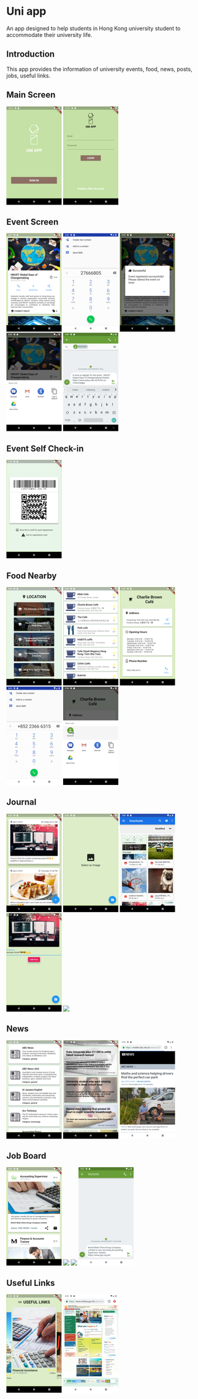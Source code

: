 # Uni app

An app designed to help students in Hong Kong university student to accommodate their university life.

## Introduction

This app provides the information of university events, food, news, posts, jobs, useful links.

## Main Screen
![](screenshots/main.png)
![](screenshots/login1.png)

## Event Screen
![](screenshots/event_user1.png)
![](screenshots/event_user2.png)
![](screenshots/event_user3.png)
![](screenshots/event_user4.png)
![](screenshots/event_user5.png)

## Event Self Check-in
![](screenshots/self_checkin_user.png)

## Food Nearby
![](screenshots/food1.png)
![](screenshots/food2.png)
![](screenshots/food3.png)
![](screenshots/food4.png)
![](screenshots/food5.png)

## Journal
![](screenshots/journal1.png)
![](screenshots/journal2.png)
![](screenshots/journal3.png)
![](screenshots/journal4.png)
![](screenshots/journal5.png)


## News
![](screenshots/news1.png)
![](screenshots/news2.png)
![](screenshots/news3.png)

## Job Board
![](screenshots/job_user1.png)
![](screenshots/job_user2.png)
![](screenshots/job_user3.png)
![](screenshots/job_user4.png)

## Useful Links
![](screenshots/link1.png)
![](screenshots/link2.png)
